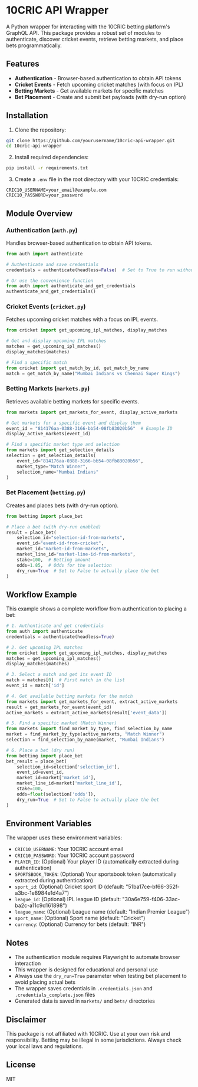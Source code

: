 # 10CRIC API Wrapper

A Python wrapper for interacting with the 10CRIC betting platform's GraphQL API. This package provides a robust set of modules to authenticate, discover cricket events, retrieve betting markets, and place bets programmatically.

## Features

- **Authentication** - Browser-based authentication to obtain API tokens
- **Cricket Events** - Fetch upcoming cricket matches (with focus on IPL)
- **Betting Markets** - Get available markets for specific matches
- **Bet Placement** - Create and submit bet payloads (with dry-run option)

## Installation

1. Clone the repository:
```bash
git clone https://github.com/yourusername/10cric-api-wrapper.git
cd 10cric-api-wrapper
```

2. Install required dependencies:
```bash
pip install -r requirements.txt
```

3. Create a `.env` file in the root directory with your 10CRIC credentials:
```
CRIC10_USERNAME=your_email@example.com
CRIC10_PASSWORD=your_password
```

## Module Overview

### Authentication (`auth.py`)

Handles browser-based authentication to obtain API tokens.

```python
from auth import authenticate

# Authenticate and save credentials
credentials = authenticate(headless=False)  # Set to True to run without browser UI

# Or use the convenience function
from auth import authenticate_and_get_credentials
authenticate_and_get_credentials()
```

### Cricket Events (`cricket.py`) 

Fetches upcoming cricket matches with a focus on IPL events.

```python
from cricket import get_upcoming_ipl_matches, display_matches

# Get and display upcoming IPL matches
matches = get_upcoming_ipl_matches()
display_matches(matches)

# Find a specific match
from cricket import get_match_by_id, get_match_by_name
match = get_match_by_name("Mumbai Indians vs Chennai Super Kings")
```

### Betting Markets (`markets.py`)

Retrieves available betting markets for specific events.

```python
from markets import get_markets_for_event, display_active_markets

# Get markets for a specific event and display them
event_id = "814176aa-0388-3166-bb54-08fb83020b56"  # Example ID
display_active_markets(event_id)

# Find a specific market type and selection
from markets import get_selection_details
selection = get_selection_details(
    event_id="814176aa-0388-3166-bb54-08fb83020b56",
    market_type="Match Winner",
    selection_name="Mumbai Indians"
)
```

### Bet Placement (`betting.py`)

Creates and places bets (with dry-run option).

```python
from betting import place_bet

# Place a bet (with dry-run enabled)
result = place_bet(
    selection_id="selection-id-from-markets",
    event_id="event-id-from-cricket",
    market_id="market-id-from-markets",
    market_line_id="market-line-id-from-markets",
    stake=100,  # Betting amount
    odds=1.85,  # Odds for the selection
    dry_run=True  # Set to False to actually place the bet
)
```

## Workflow Example

This example shows a complete workflow from authentication to placing a bet:

```python
# 1. Authenticate and get credentials
from auth import authenticate
credentials = authenticate(headless=True)

# 2. Get upcoming IPL matches
from cricket import get_upcoming_ipl_matches, display_matches
matches = get_upcoming_ipl_matches()
display_matches(matches)

# 3. Select a match and get its event ID
match = matches[0]  # First match in the list
event_id = match['id']

# 4. Get available betting markets for the match
from markets import get_markets_for_event, extract_active_markets
result = get_markets_for_event(event_id)
active_markets = extract_active_markets(result['event_data'])

# 5. Find a specific market (Match Winner)
from markets import find_market_by_type, find_selection_by_name
market = find_market_by_type(active_markets, "Match Winner")
selection = find_selection_by_name(market, "Mumbai Indians")

# 6. Place a bet (dry run)
from betting import place_bet
bet_result = place_bet(
    selection_id=selection['selection_id'],
    event_id=event_id,
    market_id=market['market_id'],
    market_line_id=market['market_line_id'],
    stake=100,
    odds=float(selection['odds']),
    dry_run=True  # Set to False to actually place the bet
)
```

## Environment Variables

The wrapper uses these environment variables:

- `CRIC10_USERNAME`: Your 10CRIC account email
- `CRIC10_PASSWORD`: Your 10CRIC account password
- `PLAYER_ID`: (Optional) Your player ID (automatically extracted during authentication)
- `SPORTSBOOK_TOKEN`: (Optional) Your sportsbook token (automatically extracted during authentication)
- `sport_id`: (Optional) Cricket sport ID (default: "51ba17ce-bf66-352f-a3bc-1e8984e1d4a7")
- `league_id`: (Optional) IPL league ID (default: "30a6e759-f406-33ac-ba2c-a11c9d161898")
- `league_name`: (Optional) League name (default: "Indian Premier League")
- `sport_name`: (Optional) Sport name (default: "Cricket")
- `currency`: (Optional) Currency for bets (default: "INR")

## Notes

- The authentication module requires Playwright to automate browser interaction
- This wrapper is designed for educational and personal use
- Always use the `dry_run=True` parameter when testing bet placement to avoid placing actual bets
- The wrapper saves credentials in `.credentials.json` and `.credentials_complete.json` files
- Generated data is saved in `markets/` and `bets/` directories

## Disclaimer

This package is not affiliated with 10CRIC. Use at your own risk and responsibility. Betting may be illegal in some jurisdictions. Always check your local laws and regulations.

## License

MIT 